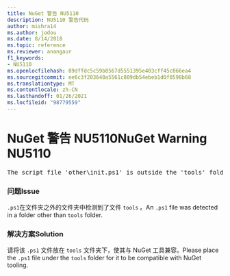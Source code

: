 ```yaml
---
title: NuGet 警告 NU5110
description: NU5110 警告代码
author: mishra14
ms.author: jodou
ms.date: 8/14/2018
ms.topic: reference
ms.reviewer: anangaur
f1_keywords:
- NU5110
ms.openlocfilehash: 89dffdc5c59b8567d5551395e403cff45c066ea4
ms.sourcegitcommit: ee6c3f203648a5561c809db54ebeb1d0f0598b68
ms.translationtype: MT
ms.contentlocale: zh-CN
ms.lasthandoff: 01/26/2021
ms.locfileid: "98779559"
---
```

# <a name="nuget-warning-nu5110"></a><span data-ttu-id="1aa13-103">NuGet 警告 NU5110</span><span class="sxs-lookup"><span data-stu-id="1aa13-103">NuGet Warning NU5110</span></span>
<pre>The script file 'other\init.ps1' is outside the 'tools' folder and hence will not be executed during installation of this package. Move it into the 'tools' folder.</pre>

### <a name="issue"></a><span data-ttu-id="1aa13-104">问题</span><span class="sxs-lookup"><span data-stu-id="1aa13-104">Issue</span></span>

<span data-ttu-id="1aa13-105">`.ps1`在文件夹之外的文件夹中检测到了文件 `tools` 。</span><span class="sxs-lookup"><span data-stu-id="1aa13-105">An `.ps1` file was detected in a folder other than `tools` folder.</span></span>


### <a name="solution"></a><span data-ttu-id="1aa13-106">解决方案</span><span class="sxs-lookup"><span data-stu-id="1aa13-106">Solution</span></span>

<span data-ttu-id="1aa13-107">请将该 `.ps1`  文件放在 `tools` 文件夹下，使其与 NuGet 工具兼容。</span><span class="sxs-lookup"><span data-stu-id="1aa13-107">Please place the `.ps1`  file under the `tools` folder for it to be compatible with NuGet tooling.</span></span>

